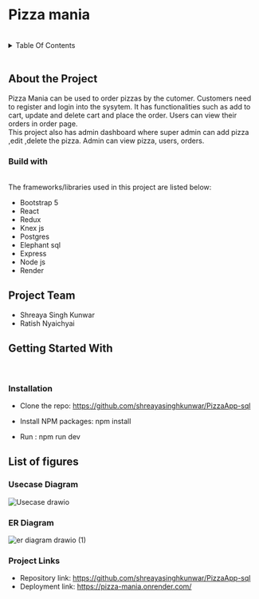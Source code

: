 # Pizza mania
<br>
<details>
<summary>Table Of Contents</summary>

<ol>

<li>About the project
<ul><li>Build with</li></ul>
</li>
<li>Project Team</li>

<li>Getting Started With

<ul><li>Installation</li></ul>
</li>
</li>
<li>List of Figures
<ul><li>Usecase Diagram</li></ul>
<ul><li>ER Diagram</li></ul></li>

</li>
<li>Project Links
<ul><li>Repository link</li></ul>
<ul><li>Deployed Project link</li></ul></li>

</li>
</ol>

</details>
<br>

## About the Project
<p>Pizza Mania can be used to order pizzas by the cutomer.
Customers need to register and login into the sysytem. It has functionalities such as add to cart, update and delete cart and place the order. 
Users can view their orders in order page.<br>
This project also has admin dashboard where super admin can add pizza ,edit ,delete the pizza. Admin can view pizza, users, orders.
 </p>
 
 ### Build with 
 <br>The frameworks/libraries used in this project are listed below:
 - Bootstrap 5
 - React
 - Redux
 - Knex js
 - Postgres
 - Elephant sql
 - Express
 - Node js
 - Render
 
 ## Project Team
 - Shreaya Singh Kunwar
 - Ratish Nyaichyai
 
 ## Getting Started With
 <br>
 
 ### Installation
 
 - Clone the repo: https://github.com/shreayasinghkunwar/PizzaApp-sql

 - Install NPM packages: npm install
 
 - Run : npm run dev
 
 ## List of figures
 
 ### Usecase Diagram 
![Usecase drawio](https://user-images.githubusercontent.com/111348849/215701987-f4b57534-2ba1-4a6c-97dd-d6cf8bdaf7d4.png)
 
 ### ER Diagram
 ![er diagram drawio (1)](https://user-images.githubusercontent.com/111348849/215701120-2ee5e769-9a54-4557-9f00-d5febe091f5f.png)

 
 
 
 ### Project Links
 - Repository link: https://github.com/shreayasinghkunwar/PizzaApp-sql
 -  Deployment link: https://pizza-mania.onrender.com/
 
 
 
 

 



